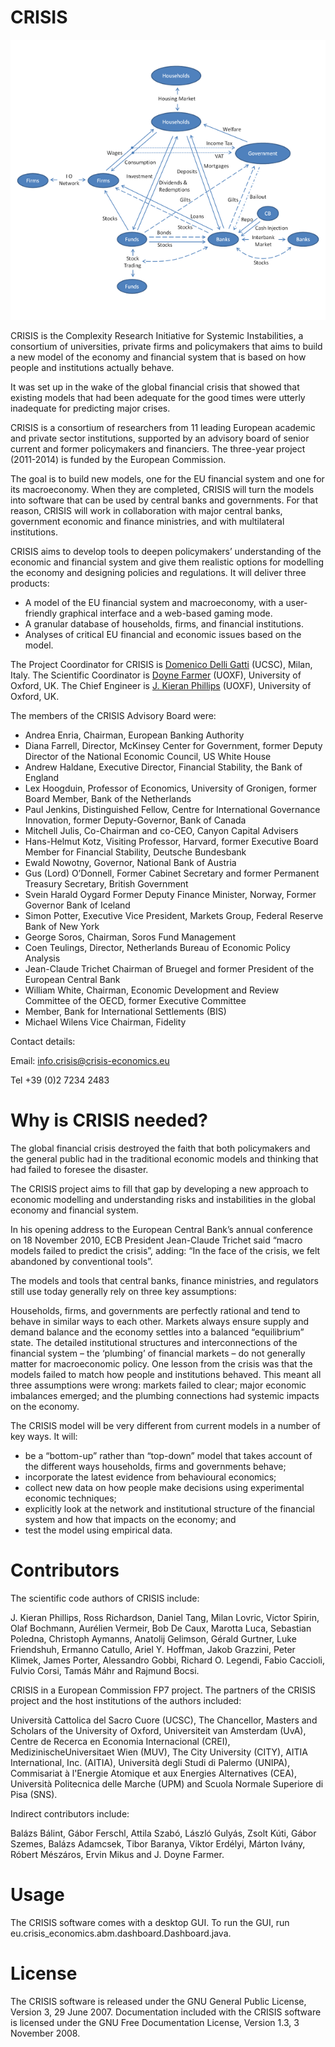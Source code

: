 # CRISIS

![A CRISIS Diagram](CRISIS/img/CRISIS-full.png)

CRISIS is the Complexity Research Initiative for Systemic Instabilities, a consortium of universities, private firms and policymakers that aims to build a new model of the economy and financial system that is based on how people and institutions actually behave.

It was set up in the wake of the global financial crisis that showed that existing models that had been adequate for the good times were utterly inadequate for predicting major crises.

CRISIS is a consortium of researchers from 11 leading European academic and private sector institutions, supported by an advisory board of senior current and former policymakers and financiers. The three-year project (2011-2014) is funded by the European Commission.

The goal is to build new models, one for the EU financial system and one for its macroeconomy.  When they are completed, CRISIS will turn the models into software that can be used by central banks and governments. For that reason, CRISIS will work in collaboration with major central banks, government economic and finance ministries, and with multilateral institutions.

CRISIS aims to develop tools to deepen policymakers’ understanding of the economic and financial system and give them realistic options for modelling the economy and designing policies and regulations. It will deliver three products:

 * A model of the EU financial system and macroeconomy, with a user-friendly graphical interface and a web-based gaming mode.
 * A granular database of households, firms, and financial institutions.
 * Analyses of critical EU financial and economic issues based on the model.

The Project Coordinator for CRISIS is [Domenico Delli Gatti](http://docenti.unicatt.it/ita/domenico_delli_gatti/) (UCSC), Milan, Italy. 
The Scientific Coordinator is [Doyne Farmer](http://www.oxfordmartin.ox.ac.uk/people/407) (UOXF), University of Oxford, UK. The Chief Engineer is [J. Kieran Phillips](https://www.maths.ox.ac.uk/people/kieran.phillips) (UOXF), University of Oxford, UK. 

The members of the CRISIS Advisory Board were:

* Andrea Enria, Chairman, European Banking Authority
* Diana Farrell, Director, McKinsey Center for Government, former Deputy Director of the National Economic Council, US White House
* Andrew Haldane, Executive Director, Financial Stability, the Bank of England
* Lex Hoogduin, Professor of Economics, University of Gronigen, former Board Member, Bank of the Netherlands
* Paul Jenkins, Distinguished Fellow, Centre for International Governance Innovation, former Deputy-Governor, Bank of Canada
* Mitchell Julis, Co-Chairman and co-CEO, Canyon Capital Advisers
* Hans-Helmut Kotz, Visiting Professor, Harvard, former Executive Board Member for Financial Stability, Deutsche Bundesbank
* Ewald Nowotny, Governor, National Bank of Austria
* Gus (Lord) O’Donnell, Former Cabinet Secretary and former Permanent Treasury Secretary, British Government
* Svein Harald Oygard Former Deputy Finance Minister, Norway, Former Governor Bank of Iceland
* Simon Potter, Executive Vice President, Markets Group, Federal Reserve Bank of New York
* George Soros, Chairman, Soros Fund Management
* Coen Teulings, Director, Netherlands Bureau of Economic Policy Analysis
* Jean-Claude Trichet Chairman of Bruegel and former President of the European Central Bank
* William White, Chairman, Economic Development and Review Committee of the OECD, former Executive Committee
* Member, Bank for International Settlements (BIS)
* Michael Wilens  Vice Chairman, Fidelity

Contact details:

Email: info.crisis@crisis-economics.eu

Tel +39 (0)2 7234 2483

# Why is CRISIS needed?

The global financial crisis destroyed the faith that both policymakers and the general public had in the traditional economic models and thinking that had failed to foresee the disaster.

The CRISIS project aims to fill that gap by developing a new approach to economic modelling and understanding risks and instabilities in the global economy and financial system.

In his opening address to the European Central Bank’s annual conference on 18 November 2010, ECB President Jean-Claude Trichet said “macro models failed to predict the crisis”, adding: “In the face of the crisis, we felt abandoned by conventional tools”.

The models and tools that central banks, finance ministries, and regulators still use today generally rely on three key assumptions:

Households, firms, and governments are perfectly rational and tend to behave in similar ways to each other. Markets always ensure supply and demand balance and the economy settles into a balanced “equilibrium” state. The detailed institutional structures and interconnections of the financial system – the ‘plumbing’ of financial markets – do not generally matter for macroeconomic policy.
One lesson from the crisis was that the models failed to match how people and institutions behaved. This meant all three assumptions were wrong: markets failed to clear; major economic imbalances emerged; and the plumbing connections had systemic impacts on the economy.

The CRISIS model will be very different from current models in a number of key ways. It will:

* be a “bottom-up” rather than “top-down” model that takes account of the different ways households, firms and governments behave;
* incorporate the latest evidence from behavioural economics;
* collect new data on how people make decisions using experimental economic techniques;
* explicitly look at the network and institutional structure of the financial system and how that impacts on the economy; and
* test the model using empirical data.

# Contributors

The scientific code authors of CRISIS include:

J. Kieran Phillips, Ross Richardson, Daniel Tang, Milan Lovric, Victor Spirin, Olaf Bochmann, Aurélien Vermeir, Bob De Caux, Marotta Luca, Sebastian Poledna, Christoph Aymanns, Anatolij Gelimson, Gérald Gurtner, Luke Friendshuh, Ermanno Catullo, Ariel Y. Hoffman, Jakob Grazzini, Peter Klimek, James Porter, Alessandro Gobbi, Richard O. Legendi, Fabio Caccioli, Fulvio Corsi, Tamás Máhr and Rajmund Bocsi.

CRISIS in a European Commission FP7 project. The partners of the CRISIS project and the host institutions of the authors included:

Università Cattolica del Sacro Cuore (UCSC), The Chancellor, Masters and Scholars of the  University of Oxford, Universiteit van Amsterdam (UvA), Centre de Recerca en Economia Internacional (CREI), MedizinischeUniversitaet Wien (MUV), The City University (CITY), AITIA International, Inc. (AITIA), Università degli Studi di Palermo (UNIPA), Commisariat à l'Energie Atomique et aux Energies Alternatives (CEA), Università Politecnica delle Marche (UPM) and Scuola Normale Superiore di Pisa (SNS).

Indirect contributors include:

Balázs Bálint, Gábor Ferschl, Attila Szabó, László Gulyás, Zsolt Kúti, Gábor Szemes, Balázs Adamcsek, Tibor Baranya, Viktor Erdélyi, Márton Ivány, Róbert Mészáros, Ervin Mikus
and J. Doyne Farmer.

# Usage

The CRISIS software comes with a desktop GUI. To run the GUI, run eu.crisis_economics.abm.dashboard.Dashboard.java.

# License

The CRISIS software is released under the GNU General Public License, Version 3, 29 June 2007. 
Documentation included with the CRISIS software is licensed under the GNU Free Documentation License, Version 1.3, 3 November 2008.